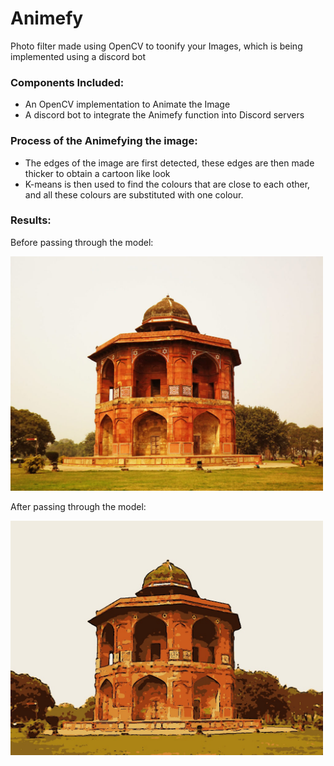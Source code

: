 # Animefy
Photo filter made using OpenCV to toonify your Images, which is being implemented using a discord bot

### Components Included:
* An OpenCV implementation to Animate the Image
* A discord bot to integrate the Animefy function into Discord servers

### Process of the Animefying the image:
* The edges of the image are first detected, these edges are then made thicker to obtain a cartoon like look
* K-means is then used to find the colours that are close to each other, and all these colours are substituted with one colour.

### Results:

Before passing through the model:

<img src="before.jpg" alt="drawing" width="500"/>

After passing through the model:

<img src="after.jpg" alt="drawing" width="500"/>


